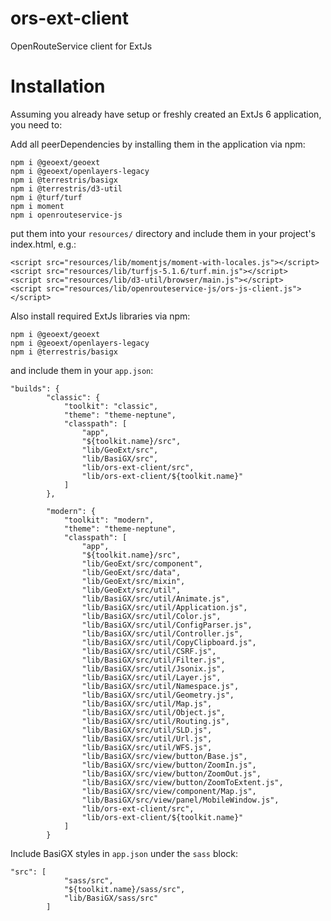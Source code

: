 # ors-ext-client
OpenRouteService client for ExtJs

# Installation

Assuming you already have setup or freshly created an ExtJs 6 application, you need to:

Add all peerDependencies by installing them in the application via npm:

```
npm i @geoext/geoext
npm i @geoext/openlayers-legacy
npm i @terrestris/basigx
npm i @terrestris/d3-util
npm i @turf/turf
npm i moment
npm i openrouteservice-js
```

put them into your `resources/` directory and include them in your project's index.html, e.g.:

```
<script src="resources/lib/momentjs/moment-with-locales.js"></script>
<script src="resources/lib/turfjs-5.1.6/turf.min.js"></script>
<script src="resources/lib/d3-util/browser/main.js"></script>
<script src="resources/lib/openrouteservice-js/ors-js-client.js"></script>
```

Also install required ExtJs libraries via npm:

```
npm i @geoext/geoext
npm i @geoext/openlayers-legacy
npm i @terrestris/basigx
```

and include them in your `app.json`:

```
"builds": {
        "classic": {
            "toolkit": "classic",
            "theme": "theme-neptune",
            "classpath": [
                "app",
                "${toolkit.name}/src",
                "lib/GeoExt/src",
                "lib/BasiGX/src",
                "lib/ors-ext-client/src",
                "lib/ors-ext-client/${toolkit.name}"
            ]
        },

        "modern": {
            "toolkit": "modern",
            "theme": "theme-neptune",
            "classpath": [
                "app",
                "${toolkit.name}/src",
                "lib/GeoExt/src/component",
                "lib/GeoExt/src/data",
                "lib/GeoExt/src/mixin",
                "lib/GeoExt/src/util",
                "lib/BasiGX/src/util/Animate.js",
                "lib/BasiGX/src/util/Application.js",
                "lib/BasiGX/src/util/Color.js",
                "lib/BasiGX/src/util/ConfigParser.js",
                "lib/BasiGX/src/util/Controller.js",
                "lib/BasiGX/src/util/CopyClipboard.js",
                "lib/BasiGX/src/util/CSRF.js",
                "lib/BasiGX/src/util/Filter.js",
                "lib/BasiGX/src/util/Jsonix.js",
                "lib/BasiGX/src/util/Layer.js",
                "lib/BasiGX/src/util/Namespace.js",
                "lib/BasiGX/src/util/Geometry.js",
                "lib/BasiGX/src/util/Map.js",
                "lib/BasiGX/src/util/Object.js",
                "lib/BasiGX/src/util/Routing.js",
                "lib/BasiGX/src/util/SLD.js",
                "lib/BasiGX/src/util/Url.js",
                "lib/BasiGX/src/util/WFS.js",
                "lib/BasiGX/src/view/button/Base.js",
                "lib/BasiGX/src/view/button/ZoomIn.js",
                "lib/BasiGX/src/view/button/ZoomOut.js",
                "lib/BasiGX/src/view/button/ZoomToExtent.js",
                "lib/BasiGX/src/view/component/Map.js",
                "lib/BasiGX/src/view/panel/MobileWindow.js",
                "lib/ors-ext-client/src",
                "lib/ors-ext-client/${toolkit.name}"
            ]
        }
```

Include BasiGX styles in `app.json` under the `sass` block:

```
"src": [
            "sass/src",
            "${toolkit.name}/sass/src",
            "lib/BasiGX/sass/src"
        ]
```

